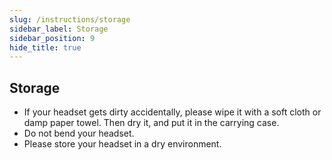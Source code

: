 ```yaml
---
slug: /instructions/storage
sidebar_label: Storage
sidebar_position: 9
hide_title: true
---
```


## Storage

- If your headset gets dirty accidentally, please wipe it with a soft cloth or damp paper towel. Then dry it, and put it in the carrying case.
- Do not bend your headset.
- Please store your headset in a dry environment. 
